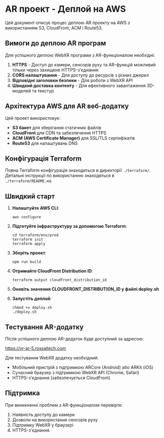 # AR проект - Деплой на AWS

Цей документ описує процес деплою AR проекту на AWS з використанням S3, CloudFront, ACM і Route53.

## Вимоги до деплою AR програм

Для успішного деплою WebXR програми з AR-функціоналом необхідні:

1. **HTTPS** - Доступ до камери, сенсорів руху та AR-функцій можливий тільки через захищене HTTPS-з'єднання
2. **CORS налаштування** - Для доступу до ресурсів з різних джерел
3. **Відповідні заголовки безпеки** - Для роботи з WebXR API
4. **Швидкий доставка контенту** - Для ефективного завантаження 3D-моделей та текстур

## Архітектура AWS для AR веб-додатку

Цей проект використовує:

- **S3 бакет** для зберігання статичних файлів
- **CloudFront** для CDN та забезпечення HTTPS
- **ACM (AWS Certificate Manager)** для SSL/TLS сертифікатів
- **Route53** для налаштувань DNS

## Конфігурація Terraform

Повна Terraform конфігурація знаходиться в директорії `./terraform/`. Детальні інструкції по використанню знаходяться в `./terraform/README.md`.

## Швидкий старт

1. **Налаштуйте AWS CLI**:
   ```
   aws configure
   ```

2. **Підготуйте інфраструктуру за допомогою Terraform**:
   ```
   cd terraform/env/prod
   terraform init
   terraform apply
   ```

3. **Зберіть проект**:
   ```
   npm run build
   ```

4. **Отримайте CloudFront Distribution ID**:
   ```
   terraform output cloudfront_distribution_id
   ```

5. **Оновіть значення CLOUDFRONT_DISTRIBUTION_ID у файлі deploy.sh**

6. **Запустіть деплой**:
   ```
   chmod +x deploy.sh
   ./deploy.sh
   ```

## Тестування AR-додатку

Після успішного деплою AR-додаток буде доступний за адресою:

https://vr-ar-5.rossaitech.com

Для тестування WebXR додатку необхідний:
- Мобільний пристрій з підтримкою ARCore (Android) або ARKit (iOS)
- Сучасний браузер з підтримкою WebXR API (Chrome, Safari) 
- HTTPS-з'єднання (забезпечується CloudFront)

## Підтримка

При виникненні проблем з AR-функціоналом перевірте:
1. Наявність доступу до камери
2. Дозволи на використання сенсорів руху
3. Підтримку WebXR у браузері
4. HTTPS-з'єднання 